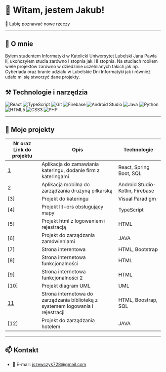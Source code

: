 # 👋 Witam, jestem Jakub!

🚀 Lubię poznawać nowe rzeczy


---

## 💼 O mnie

Byłem studentem Informatyki w Katolicki Uniwersytet Lubelski Jana Pawła II, ukończyłem studia zarówno I stopnia jak i II stopnia. Na studiach robiłem wiele projektów zarówno w dziedzinie uczelnianych takich jak np. Cyberiada oraz branie udziału w Lubelskie Dni Informatyki jak i również udało mi się stworzyć dane projekty.

## ⚒️ Technologie i narzędzia

![React](https://img.shields.io/badge/-React-61DAFB?logo=react&logoColor=white&style=flat)
![TypeScript](https://img.shields.io/badge/-TypeScript-3178C6?logo=typescript&logoColor=white&style=flat)
![Git](https://img.shields.io/badge/-Git-F05032?logo=git&logoColor=white&style=flat)
![Firebase](https://img.shields.io/badge/-Firebase-FFCA28?logo=firebase&logoColor=white&style=flat)
![Android Studio](https://img.shields.io/badge/-Android%20Studio-3DDC84?logo=androidstudio&logoColor=white&style=flat)
![Java](https://img.shields.io/badge/-Java-007396?logo=java&logoColor=white&style=flat)
![Python](https://img.shields.io/badge/-Python-3776AB?logo=python&logoColor=white&style=flat)
![HTML5](https://img.shields.io/badge/-HTML5-E34F26?logo=html5&logoColor=white&style=flat)
![CSS3](https://img.shields.io/badge/-CSS3-1572B6?logo=css3&logoColor=white&style=flat)
![PHP](https://img.shields.io/badge/-PHP-777BB4?logo=php&logoColor=white&style=flat)

---

## 🚧 Moje projekty

| Nr oraz Link do projektu | Opis | Technologie | 
| --- | --- | --- | 
| [1]([[https://drive.google.com/drive/folders/1INURNwmzf-0lRGSaXKp7LzA0ZbULj3dl?usp=sharing]](https://drive.google.com/drive/folders/1INURNwmzf-0lRGSaXKp7LzA0ZbULj3dl?usp=sharing)) | Aplikacja do zamawiania kateringu, dodanie firm z kateringami | React, Spring Boot, SQL |
| [2](https://google.com/drive/folders/1INURNwmzf-0lRGSaXKp7LzA0ZbULj3dl?usp=sharing) | Aplikacja mobilna do zarządzania drużyną piłkarską | Android Studio-Kotlin, Firebase |
| [3] | Projekt do kateringu | Visual Paradigm |
| [4] | Projekt lit-ors obsługujący mapy | TypeScript |
| [5] | Projekt html z logowaniem i rejestracją | HTML |
| [6] | Projekt do zarządzania zamówieniami | JAVA |
| [7] | Strona interentowa | HTML, Bootstrap |
| [8] | Strona internetowa funkcjonalności | HTML |
| [9] | Strona internetowa funkcjonalności 2 | HTML |
| [10] | Projekt diagram UML | UML |
| [11]([https://drive.google.com/drive/folders/1INURNwmzf-0lRGSaXKp7LzA0ZbULj3dl?usp=sharing]) | Strona internetowa do zarządzania biblioteką z systemem logowania i rejestracji | HTML, Boostrap, SQL |
| [12] | Projekt do zarządzania hotelem | JAVA |

---

## 📫 Kontakt

- 📧 E-mail: [jszewczyk728@gmail.com](mailto:jszewczyk728@gmail.com)
  

